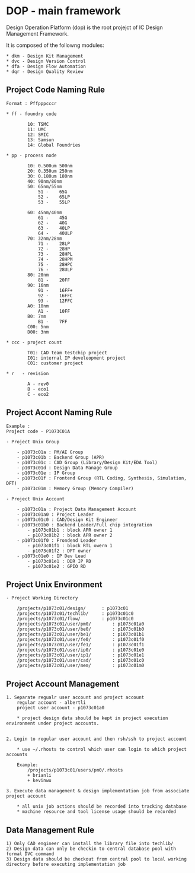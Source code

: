 # DOP - main framework
Design Operation Platform (dop) is the root projejct of IC Design Management Framework.

It is composed of the followng modules:

	* dkm - Design Kit Management
	* dvc - Design Version Control
	* dfa - Design Flow Automation
	* dqr - Design Quality Review


## Project Code Naming Rule

	Format : Pffpppcccr

	* ff - foundry code
	
			10: TSMC
			11: UMC
			12: SMIC
			13: Samsun
			14: Global Foundries

	* pp - process node
	
			10: 0.500um	500nm
			20: 0.350um	250nm
			30: 0.180um	180nm
			40: 90nm/80nm
			50: 65nm/55nm
				51 -	65G
				52 -	65LP
				53 -	55LP

			60: 45nm/40nm
				61 -	45G
				62 -	40G
				63 -	40LP
				64 -	40ULP
			70: 32nm/28nm
				71 -	28LP
				72 -	28HP
				73 -	28HPL
				74 -	28HPM
				75 -	28HPC
				76 -	28ULP
			80: 20nm
				81 -	20FF
			90: 16nm
				91 -	16FF+
				92 -	16FFC
				93 -	12FFC
			A0: 10nm
				A1 -	10FF
			B0: 7nm
				B1 -	7FF
			C00: 5nm
			D00: 3nm

	* ccc - project count
	
			T01: CAD team testchip project
			I01: internal IP develeopment project
			C01: customer project

	* r   - revision
	
			A - rev0
			B - eco1
			C - eco2 


## Project Accont Naming Rule

	Example :
	Project code - P1073C01A 

	- Project Unix Group
	
		- p1073c01a : PM/AE Group 
		- p1073c01b : Backend Group (APR)
		- p1073c01c : CAD Group (Library/Design Kit/EDA Tool)
		- p1073c01d : Design Data Manage Group
		- p1073c01e : IP Group
		- p1073c01f : Frontend Group (RTL Coding, Synthesis, Simulation, DFT)
		- p1073c01m : Memory Group (Memory Compiler)

	- Project Unix Account
	
		- p1073c01a : Project Data Management Account
		- p1073c01a0 : Project Leader
		- p1073c01c0 : CAD/Design Kit Engineer
		- p1073c01b0 : Backend Leader/Full chip integration
			- p1073c01b1 : block APR owner 1
			- p1073c01b2 : block APR owner 2
		- p1073c01f0 : Frondend Leader
			- p1073c01f1 : block RTL owern 1 
			- p1073c01f2 : DFT owner
		- p1073c01e0 : IP Dev Lead
			- p1073c01e1 : DDR IP RD
			- p1073c01e2 : GPIO RD


## Project Unix Environment

	- Project Working Directory
	
		/projects/p1073c01/design/		: p1073c01
		/projects/p1073c01/techlib/		: p1073c01c0
		/projects/p1073c01/flow/		: p1073c01c0
		/projects/p1073c01/user/pm0/		: p1073c01a0
		/projects/p1073c01/user/be0/		: p1073c01b0
		/projects/p1073c01/user/be1/		: p1073c01b1
		/projects/p1073c01/user/fe0/		: p1073c01f0
		/projects/p1073c01/user/fe1/		: p1073c01f1
		/projects/p1073c01/user/ip0/		: p1073c01e0
		/projects/p1073c01/user/ip1/		: p1073c01e1
		/projects/p1073c01/user/cad/		: p1073c01c0
		/projects/p1073c01/user/mem/		: p1073c01m0
 
## Project Account Management

	1. Separate regualr user account and project account
		regular account - albertli
		project user account - p1073c01a0

		* project design data should be kept in project execution environment under project accounts.

		
	2. Login to regular user account and then rsh/ssh to project account

		* use ~/.rhosts to control which user can login to which project accounts
	
		Example: 
			/projects/p1073c01/users/pm0/.rhosts
			+ brianli
			+ kevinwu

	3. Execute data management & design implementation job from associate project account

		* all unix job actions should be recorded into tracking database
		* machine resource and tool license usage should be recorded  
		
## Data Management Rule

	1) Only CAD engineer can install the library file into techlib/
	2) Design data can only be checkin to central database pool with formal DVC command 
	3) Design data should be checkout from central pool to local working directory before executing implementation job

